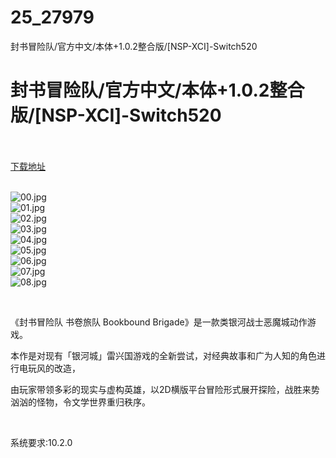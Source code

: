 # 25_27979
封书冒险队/官方中文/本体+1.0.2整合版/[NSP-XCI]-Switch520
# 封书冒险队/官方中文/本体+1.0.2整合版/[NSP-XCI]-Switch520
 <br/></br>
[下载地址](https://www.switch520.cc/article/27979 "下载地址")
<br/></br>

<p><img title="00.jpg" src="https://www.switch520.cc/muke_img/2022_03_09_6938e335559be.jpg" alt="00.jpg"><br>
<img title="01.jpg" src="https://www.switch520.cc/muke_img/2022_03_09_92516b92b412a.jpg" alt="01.jpg"><br>
<img title="02.jpg" src="https://www.switch520.cc/muke_img/2022_03_09_c9413c4f15f6a.jpg" alt="02.jpg"><br>
<img title="03.jpg" src="https://www.switch520.cc/muke_img/2022_03_09_3a1dbff250d28.jpg" alt="03.jpg"><br>
<img title="04.jpg" src="https://www.switch520.cc/muke_img/2022_03_09_948f4929ced94.jpg" alt="04.jpg"><br>
<img title="05.jpg" src="https://www.switch520.cc/muke_img/2022_03_09_7b7dccce28a8c.jpg" alt="05.jpg"><br>
<img title="06.jpg" src="https://www.switch520.cc/muke_img/2022_03_09_6f6bb5b5126ed.jpg" alt="06.jpg"><br>
<img title="07.jpg" src="https://www.switch520.cc/muke_img/2022_03_09_2815f94206aa5.jpg" alt="07.jpg"><br>
<img title="08.jpg" src="https://www.switch520.cc/muke_img/2022_03_09_d97f51ebfaf23.jpg" alt="08.jpg"></p>
<p>&nbsp;</p>
<p>《封书冒险队 书卷旅队 Bookbound Brigade》是一款类银河战士恶魔城动作游戏。</p>
<p>本作是对现有「银河城」雷兴国游戏的全新尝试，对经典故事和广为人知的角色进行电玩风的改造，</p>
<p>由玩家带领多彩的现实与虚构英雄，以2D横版平台冒险形式展开探险，战胜来势汹汹的怪物，令文学世界重归秩序。</p>
<p>&nbsp;</p>
<p>系统要求:10.2.0</p>



